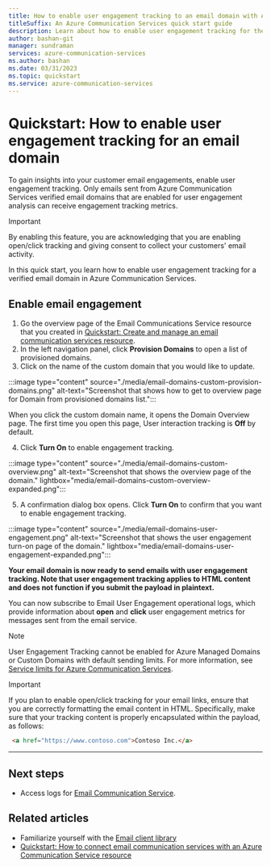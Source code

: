```yaml
---
title: How to enable user engagement tracking to an email domain with Azure Communication Services resource.
titleSuffix: An Azure Communication Services quick start guide
description: Learn about how to enable user engagement tracking for the email domains with Azure Communication Services resource.
author: bashan-git
manager: sundraman
services: azure-communication-services
ms.author: bashan
ms.date: 03/31/2023
ms.topic: quickstart
ms.service: azure-communication-services
---
```

# Quickstart: How to enable user engagement tracking for an email domain

To gain insights into your customer email engagements, enable user engagement tracking. Only emails sent from Azure Communication Services verified email domains that are enabled for user engagement analysis can receive engagement tracking metrics.

> [!IMPORTANT]
> By enabling this feature, you are acknowledging that you are enabling open/click tracking and giving consent to collect your customers' email activity. 

In this quick start, you learn how to enable user engagement tracking for a verified email domain in Azure Communication Services.

## Enable email engagement
1.	Go the overview page of the Email Communications Service resource that you created in [Quickstart: Create and manage an email communication services resource](./create-email-communication-resource.md).
2.	In the left navigation panel, click **Provision Domains** to open a list of provisioned domains.
3.	Click on the name of the custom domain that you would like to update.

:::image type="content" source="./media/email-domains-custom-provision-domains.png" alt-text="Screenshot that shows how to get to overview page for Domain from provisioned domains list.":::

   When you click the custom domain name, it opens the Domain Overview page. The first time you open this page, User interaction tracking is **Off** by default.

4.	Click **Turn On** to enable engagement tracking.

:::image type="content" source="./media/email-domains-custom-overview.png" alt-text="Screenshot that shows the overview page of the domain." lightbox="media/email-domains-custom-overview-expanded.png":::

5.	A confirmation dialog box opens. Click **Turn On** to confirm that you want to enable engagement tracking.

:::image type="content" source="./media/email-domains-user-engagement.png" alt-text="Screenshot that shows the user engagement turn-on page of the domain." lightbox="media/email-domains-user-engagement-expanded.png":::

**Your email domain is now ready to send emails with user engagement tracking. Note that user engagement tracking applies to HTML content and does not function if you submit the payload in plaintext.**

You can now subscribe to Email User Engagement operational logs, which provide information about **open** and **click** user engagement metrics for messages sent from the email service.

> [!NOTE]
> User Engagement Tracking cannot be enabled for Azure Managed Domains or Custom Domains with default sending limits. For more information, see [Service limits for Azure Communication Services](../../concepts/service-limits.md#rate-limits).

> [!IMPORTANT]
> If you plan to enable open/click tracking for your email links, ensure that you are correctly formatting the email content in HTML. Specifically, make sure that your tracking content is properly encapsulated within the payload, as follows:
```html
 <a href="https://www.contoso.com">Contoso Inc.</a>
```
---
## Next steps

- Access logs for [Email Communication Service](../../concepts/analytics/logs/email-logs.md).

## Related articles

- Familiarize yourself with the [Email client library](../../concepts/email/sdk-features.md)
- [Quickstart: How to connect email communication services with an Azure Communication Service resource](../../quickstarts/email/connect-email-communication-resource.md)
